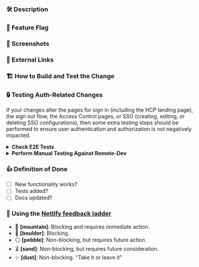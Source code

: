 ### :hammer_and_wrench: Description

<!-- What code changed, and why? -->

### :flags: Feature Flag

<!-- Include any related feature flag names. -->

### :camera_flash: Screenshots

### :link: External Links

<!-- Issues, RFC, etc. Use the JIRA issue name (HCPE-123, HCP-123) to auto-link the PR to JIRA. -->

### :building_construction: How to Build and Test the Change

<!-- List steps to test your change on a local environment. -->

### :lock: Testing Auth-Related Changes

If your changes alter the pages for sign in (including the HCP landing page), the sign out flow, the Access Control pages, or SSO (creating, editing, or deleting SSO configurations), then some extra testing steps should be performed to ensure user authentication and authorization is not negatively impacted.

<details>
<summary><strong>Check E2E Tests</strong></summary>

Ensure e2e smoke tests are still passing before merging. Currently e2e tests do _not_ block merging. If you’re unsure why they’re failing for login or logout flows, reach out to the Accounts UI team and we can help debug!

</details>

<details>
<summary><strong>Perform Manual Testing Against Remote-Dev</strong></summary>

Do the following manual test cases pass?

- [ ] I can login with email/password, GitHub, and/or SSO\*
- [ ] I can login with the [breakglass link](https://support.hashicorp.com/hc/en-us/articles/4404718731923-SSO-sign-in-issues-Force-Login-with-Email-Password-)
- [ ] I can sign out
- [ ] I can sign up as a new user\*\*
  - [ ] I see the Terms of Service form
  - [ ] I must validate my email before being able to access the platform
- [ ] I can enable and disable MFA
- [ ] I can reset my password

\* If you do not belong to an SSO-enabled org and would like to test this functionality, please reach out to Accounts UI to be added to one

\*\* For this step, you can use your HashiCorp email `+` any string `@hashicorp.com` and it will still go to your HashiCorp email but will be a distinct user in our system. For example, I could create a user `john.doe+test@hashicorp.com` to create a new test user.

Use your best judgment as to which of these steps is the most applicable to the changes you’ve made. If you have any concerns, add the Accounts UI team as a PR reviewer and we will validate your changes.

</details>

### :+1: Definition of Done

- [ ] New functionality works?
- [ ] Tests added?
- [ ] Docs updated?

### :speech_balloon: Using the [Netlify feedback ladder](https://www.netlify.com/blog/2020/03/05/feedback-ladders-how-we-encode-code-reviews-at-netlify/)

- :mount_fuji: **[mountain]**: Blocking and requires immediate action.
- :moyai: **[boulder]**: Blocking.
- :white_circle: **[pebble]**: Non-blocking, but requires future action.
- :hourglass_flowing_sand: **[sand]**: Non-blocking, but requires future consideration.
- :sparkles: **[dust]**: Non-blocking. "Take it or leave it"
